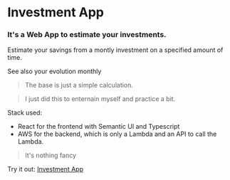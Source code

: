 # Investment App

### It's a Web App to estimate your investments.

Estimate your savings from a montly investment on a specified amount of time.

See also your evolution monthly

> The base is just a simple calculation.

> I just did this to enternain myself and practice a bit.

Stack used:
- React for the frontend with Semantic UI and Typescript
- AWS for the backend, which is only a Lambda and an API to call the Lambda.

> It's nothing fancy

Try it out:
[Investment App](https://main.diulquj5p4og0.amplifyapp.com/)
